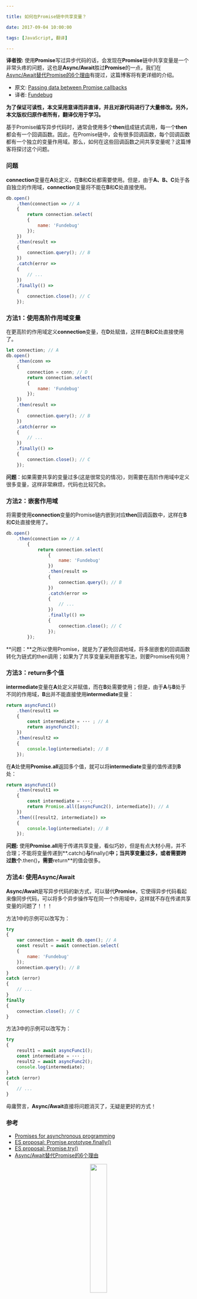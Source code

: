 ```yaml
---

title: 如何在Promise链中共享变量？

date: 2017-09-04 10:00:00

tags: [JavaScript, 翻译]

---
```


**译者按:** 使用**Promise**写过异步代码的话，会发现在**Promise**链中共享变量是一个非常头疼的问题，这也是**Async/Await**胜过**Promise**的一点，我们在[Async/Await替代Promise的6个理由](https://blog.fundebug.com/2017/04/04/nodejs-async-await/)有提过，这篇博客将有更详细的介绍。

<!-- more -->


- 原文: [Passing data between Promise callbacks](http://2ality.com/2017/08/promise-callback-data-flow.html)
- 译者: [Fundebug](https://fundebug.com/)

**为了保证可读性，本文采用意译而非直译，并且对源代码进行了大量修改。另外，本文版权归原作者所有，翻译仅用于学习。**

基于Promise编写异步代码时，通常会使用多个**then**组成链式调用，每一个**then**都会有一个回调函数。因此，在Promise链中，会有很多回调函数，每个回调函数都有一个独立的变量作用域。那么，如何在这些回调函数之间共享变量呢？这篇博客将探讨这个问题。

### 问题

**connection**变量在**A**处定义，在**B**和**C**处都需要使用。但是，由于**A、B、C**处于各自独立的作用域，**connection**变量将不能在**B**和**C**处直接使用。

```javascript
db.open()
    .then(connection => // A
    { 
        return connection.select(
        {
            name: 'Fundebug'
        });
    })
    .then(result =>
    {
        connection.query(); // B
    })
    .catch(error =>
    {
        // ...
    })
    .finally(() =>
    {
        connection.close(); // C
    });
```

### 方法1：使用高阶作用域变量

在更高阶的作用域定义**connection**变量，在**D**处赋值，这样在**B**和**C**处直接使用了。

```javascript
let connection; // A
db.open()
    .then(conn =>
    {
        connection = conn; // D
        return connection.select(
        {
            name: 'Fundebug'
        });
    })
    .then(result =>
    {
        connection.query(); // B
    })
    .catch(error =>
    {
        // ...
    })
    .finally(() =>
    {
        connection.close(); // C
    });
```

**问题**：如果需要共享的变量过多(这是很常见的情况)，则需要在高阶作用域中定义很多变量，这样非常麻烦，代码也比较冗余。

### 方法2：嵌套作用域

将需要使用**connection**变量的Promise链内嵌到对应**then**回调函数中，这样在**B**和**C**处直接使用了。

```javascript
db.open()
    .then(connection => // A
        {
            return connection.select(
                {
                    name: 'Fundebug'
                })
                .then(result =>
                {
                    connection.query(); // B
                })
                .catch(error =>
                {
                    // ...
                })
                .finally(() =>
                {
                    connection.close(); // C
                });
        });
```

**问题：**之所以使用Promise，就是为了避免回调地域，将多层嵌套的回调函数转化为链式的then调用；如果为了共享变量采用嵌套写法，则要Promise有何用？

### 方法3：return多个值

**intermediate**变量在**A**处定义并赋值，而在**B**处需要使用；但是，由于**A**与**B**处于不同的作用域，**B**出并不能直接使用**intermediate**变量：

```javascript
return asyncFunc1()
    .then(result1 =>
    { 
        const intermediate = ··· ; // A
        return asyncFunc2();
    })
    .then(result2 =>
    { 
        console.log(intermediate); // B
    });
```

在**A**处使用**Promise.all**返回多个值，就可以将**intermediate**变量的值传递到**B**处：

```javascript
return asyncFunc1()
    .then(result1 =>
    {
        const intermediate = ···; 
        return Promise.all([asyncFunc2(), intermediate]); // A
    })
    .then(([result2, intermediate]) =>
    {
        console.log(intermediate); // B
    });
```

**问题:**  使用**Promise.all**用于传递共享变量，看似巧妙，但是有点大材小用，并不合理；不能将变量传递到**.catch()**与**finally()**中；当共享变量过多，或者需要跨过数个**.then()**，需要**return**的值会很多。

### 方法4: 使用Async/Await

**Async/Await**是写异步代码的新方式，可以替代**Promise**，它使得异步代码看起来像同步代码，可以将多个异步操作写在同一个作用域中，这样就不存在传递共享变量的问题了！！！

方法1中的示例可以改写为：

```javascript
try
{
	var connection = await db.open(); // A 
    const result = await connection.select(
    {
        name: 'Fundebug'
    });
    connection.query(); // B
}
catch (error)
{
    // ...
}
finally
{
    connection.close(); // C
}
```

方法3中的示例可以改写为：

```javascript
try
{
	result1 = await asyncFunc1();
	const intermediate = ··· ;
	result2 = await asyncFunc2();
	console.log(intermediate);
}
catch (error)
{
    // ...
}
```

毋庸赘言，**Async/Await**直接将问题消灭了，无疑是更好的方式！

### 参考

- [Promises for asynchronous programming](http://exploringjs.com/es6/ch_promises.html)
- [ES proposal: Promise.prototype.finally()](http://2ality.com/2017/07/promise-prototype-finally.html)
- [ES proposal: Promise.try()](http://2ality.com/2017/08/promise-try.html)
- [Async/Await替代Promise的6个理由](https://blog.fundebug.com/2017/04/04/nodejs-async-await/)

<div style="text-align: center;">
<img style="width:30%;" src="https://blog.fundebug.com/images/qq_bug.JPG" />
</div>